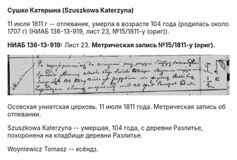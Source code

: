 **Сушко Катерына (Szuszkowa Katerzyna)**

11 июля 1811 г -- отпевание, умерла в возрасте 104 года (родилась около
1707 г) (НИАБ 136-13-919, лист 23, №15/1811-у (ориг)).

**НИАБ 136-13-919:** Лист 23. **Метрическая запись №15/1811-у (ориг).**

![](./media/c27b97c7ed140b6911d7be6992248ef10296a101.png)

Осовская униатская церковь. 11 июля 1811 года. Метрическая запись об
отпевании.

Szuszkowa Katerzyna -- умершая, 104 года, с деревни Разлитье, похоронена
на кладбище деревни Разлитье.

Woyniewicz Tomasz -- ксёндз.
